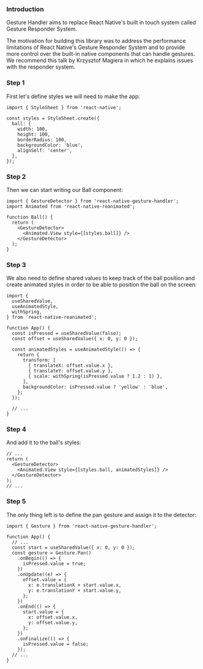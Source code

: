 ### Introduction


Gesture Handler aims to replace React Native's built in touch system called Gesture Responder System.

The motivation for building this library was to address the performance limitations of React Native's Gesture Responder System and to provide more control over the built-in native components that can handle gestures. We recommend this talk by Krzysztof Magiera in which he explains issues with the responder system.



### Step 1
First let's define styles we will need to make the app:

```
import { StyleSheet } from 'react-native';

const styles = StyleSheet.create({
  ball: {
    width: 100,
    height: 100,
    borderRadius: 100,
    backgroundColor: 'blue',
    alignSelf: 'center',
  },
});
```

### Step 2
Then we can start writing our Ball component:

```
import { GestureDetector } from 'react-native-gesture-handler';
import Animated from 'react-native-reanimated';

function Ball() {
  return (
    <GestureDetector>
      <Animated.View style={[styles.ball]} />
    </GestureDetector>
  );
}
```


### Step 3
We also need to define shared values to keep track of the ball position and create animated styles in order to be able to position the ball on the screen:

```
import {
  useSharedValue,
  useAnimatedStyle,
  withSpring,
} from 'react-native-reanimated';

function App() {
  const isPressed = useSharedValue(false);
  const offset = useSharedValue({ x: 0, y: 0 });

  const animatedStyles = useAnimatedStyle(() => {
    return {
      transform: [
        { translateX: offset.value.x },
        { translateY: offset.value.y },
        { scale: withSpring(isPressed.value ? 1.2 : 1) },
      ],
      backgroundColor: isPressed.value ? 'yellow' : 'blue',
    };
  });

  // ...
}
```


### Step 4
And add it to the ball's styles:

```
// ...
return (
  <GestureDetector>
    <Animated.View style={[styles.ball, animatedStyles]} />
  </GestureDetector>
);
// ...
```


### Step 5
The only thing left is to define the pan gesture and assign it to the detector:

```
import { Gesture } from 'react-native-gesture-handler';

function App() {
  // ...
  const start = useSharedValue({ x: 0, y: 0 });
  const gesture = Gesture.Pan()
    .onBegin(() => {
      isPressed.value = true;
    })
    .onUpdate((e) => {
      offset.value = {
        x: e.translationX + start.value.x,
        y: e.translationY + start.value.y,
      };
    })
    .onEnd(() => {
      start.value = {
        x: offset.value.x,
        y: offset.value.y,
      };
    })
    .onFinalize(() => {
      isPressed.value = false;
    });
  // ...
}
```